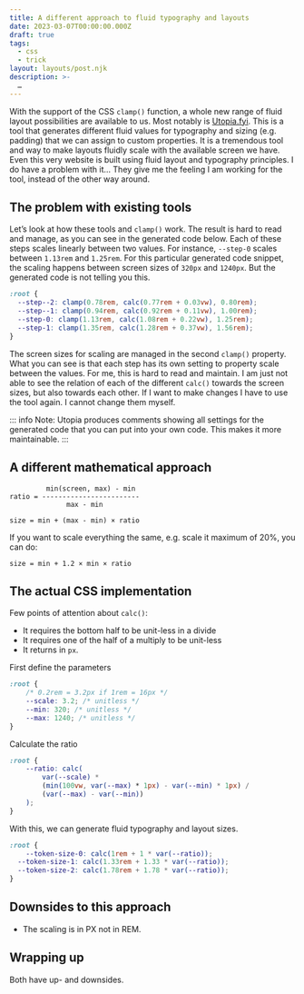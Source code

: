```yaml
---
title: A different approach to fluid typography and layouts
date: 2023-03-07T00:00:00.000Z
draft: true
tags:
  - css
  - trick
layout: layouts/post.njk
description: >-
  …
---
```


With the support of the CSS `clamp()` function, a whole new range of fluid layout possibilities are available to us. Most notably is [Utopia.fyi](https://utopia.fyi). This is a tool that generates different fluid values for typography and sizing (e.g. padding) that we can assign to custom properties. It is a tremendous tool and way to make layouts fluidly scale with the available screen we have. Even this very website is built using fluid layout and typography principles. I do have a problem with it… They give me the feeling I am working for the tool, instead of the other way around.

## The problem with existing tools
Let’s look at how these tools and `clamp()` work. The result is hard to read and manage, as you can see in the generated code below. Each of these steps scales linearly between two values. For instance, `--step-0` scales between `1.13rem` and `1.25rem`. For this particular generated code snippet, the scaling happens between screen sizes of `320px` and `1240px`. But the generated code is not telling you this.

```css
:root {
  --step--2: clamp(0.78rem, calc(0.77rem + 0.03vw), 0.80rem);
  --step--1: clamp(0.94rem, calc(0.92rem + 0.11vw), 1.00rem);
  --step-0: clamp(1.13rem, calc(1.08rem + 0.22vw), 1.25rem);
  --step-1: clamp(1.35rem, calc(1.28rem + 0.37vw), 1.56rem);
}
```

The screen sizes for scaling are managed in the second `clamp()` property. What you can see is that each step has its own setting to property scale between the values. For me, this is hard to read and maintain. I am just not able to see the relation of each of the different `calc()` towards the screen sizes, but also towards each other. If I want to make changes I have to use the tool again. I cannot change them myself. 

::: info
Note: Utopia produces comments showing all settings for the generated code that you can put into your own code. This makes it more maintainable. 
:::

## A different mathematical approach

```
         min(screen, max) - min
ratio = ------------------------
              max - min
```


```
size = min + (max - min) × ratio
```

If you want to scale everything the same, e.g. scale it maximum of 20%, you can do:

```
size = min + 1.2 × min × ratio
```

## The actual CSS implementation

Few points of attention about `calc()`:

- It requires the bottom half to be unit-less in a divide
- It requires one of the half of a multiply to be unit-less
- It returns in `px`. 

First define the parameters

```css
:root {
	/* 0.2rem = 3.2px if 1rem = 16px */
	--scale: 3.2; /* unitless */
	--min: 320; /* unitless */
	--max: 1240; /* unitless */
}
```

Calculate the ratio
```css
:root {
	--ratio: calc(
		var(--scale) *
		(min(100vw, var(--max) * 1px) - var(--min) * 1px) /
		(var(--max) - var(--min))
	);
}
```

With this, we can generate fluid typography and layout sizes.

```css
:root {
	--token-size-0: calc(1rem + 1 * var(--ratio));
  --token-size-1: calc(1.33rem + 1.33 * var(--ratio));
  --token-size-2: calc(1.78rem + 1.78 * var(--ratio));
}
```

## Downsides to this approach
- The scaling is in PX not in REM.

## Wrapping up
Both have up- and downsides. 